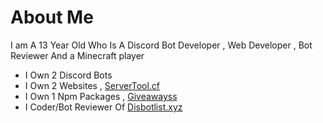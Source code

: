# About Me

I am A 13 Year Old Who Is A Discord Bot Developer , Web Developer , Bot Reviewer And a Minecraft player

- I Own 2 Discord Bots
- I Own 2 Websites , [ServerTool.cf](https://servertool.cf)
- I Own 1 Npm Packages , [Giveawayss](https://www.npmjs.com/package/giveawayss)
- I Coder/Bot Reviewer Of [Disbotlist.xyz](https://disbotlist.xyz)
